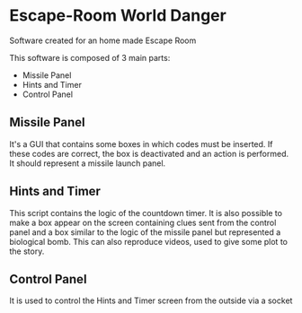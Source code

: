 # Escape-Room World Danger

Software created for an home made Escape Room

This software is composed of 3 main parts:
- Missile Panel
- Hints and Timer
- Control Panel

## Missile Panel
It's a GUI that contains some boxes in which codes must be inserted.
If these codes are correct, the box is deactivated and an action is performed. 
It should represent a missile launch panel.

## Hints and Timer
This script contains the logic of the countdown timer.
It is also possible to make a box appear on the screen containing clues sent from the control panel and a box similar to the logic of the missile panel but represented a biological bomb.
This can also reproduce videos, used to give some plot to the story.

## Control Panel
It is used to control the Hints and Timer screen from the outside via a socket
